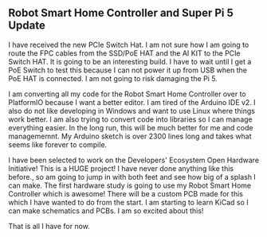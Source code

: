 ## Robot Smart Home Controller and Super Pi 5 Update

I have received the new PCIe Switch Hat. I am not sure how I am going to route the FPC cables from the SSD/PoE HAT and the AI KIT to the PCIe Switch HAT. It is going to be an interesting build. I have to wait until I get a PoE Switch to test this because I can not power it up from USB when the PoE HAT is connected. I am not going to risk damaging the Pi 5.

I am converting all my code for the Robot Smart Home Controller over to PlatformIO because I want a better editor. I am tired of the Arduino IDE v2. I also do not like developing in Windows and want to use Linux where things work better. I am also trying to convert code into libraries so I can manage everything easier. In the long run, this will be much better for me and code managememnt. My Arduino sketch is over 2300 lines long and takes what seems like forever to compile.

I have been selected to work on the Developers' Ecosystem Open Hardware Initiative! This is a HUGE project! I have never done anything like this before., so am going to jump in with both feet and see how big of a splash I can make. The first hardware study is going to use my Robot Smart Home Controller which is awesome! There will be a custom PCB made for this which I have wanted to do from the start. I am starting to learn KiCad so I can make schematics and PCBs. I am so excited about this!

That is all I have for now.